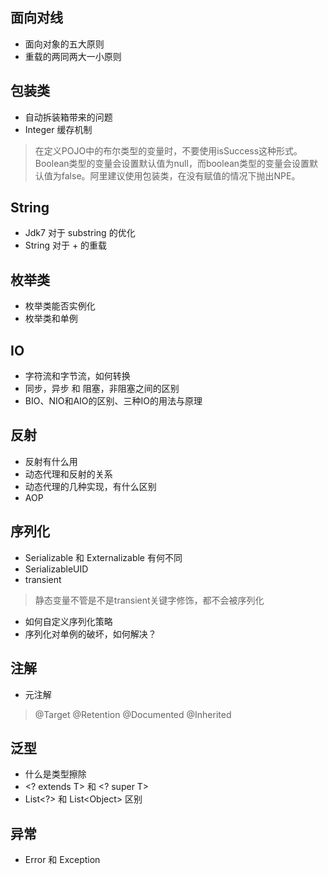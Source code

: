 ## 面向对线
* 面向对象的五大原则
* 重载的两同两大一小原则

## 包装类
* 自动拆装箱带来的问题
* Integer 缓存机制
> 在定义POJO中的布尔类型的变量时，不要使用isSuccess这种形式。Boolean类型的变量会设置默认值为null，而boolean类型的变量会设置默认值为false。阿里建议使用包装类，在没有赋值的情况下抛出NPE。

## String
* Jdk7 对于 substring 的优化
* String 对于 + 的重载

## 枚举类
* 枚举类能否实例化
* 枚举类和单例

## IO
* 字符流和字节流，如何转换
* 同步，异步 和 阻塞，非阻塞之间的区别
* BIO、NIO和AIO的区别、三种IO的用法与原理

## 反射
* 反射有什么用
* 动态代理和反射的关系
* 动态代理的几种实现，有什么区别
* AOP

## 序列化
* Serializable 和 Externalizable 有何不同
* SerializableUID
* transient
>静态变量不管是不是transient关键字修饰，都不会被序列化
* 如何自定义序列化策略
* 序列化对单例的破坏，如何解决？

## 注解
* 元注解
> @Target
> @Retention
> @Documented
> @Inherited

## 泛型
* 什么是类型擦除
* &#60;? extends T&#62; 和 &#60;? super T&#62;
* List&#60;?&#62; 和 List&#60;Object&#62; 区别

## 异常
* Error 和 Exception

